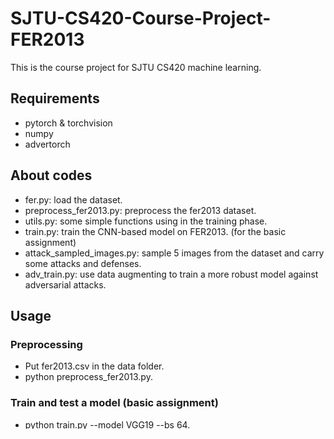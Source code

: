# SJTU-CS420-Course-Project-FER2013
This is the course project for SJTU CS420 machine learning. 

## Requirements
* pytorch & torchvision
* numpy
* advertorch

## About codes
* fer.py: load the dataset.
* preprocess_fer2013.py: preprocess the fer2013 dataset.
* utils.py: some simple functions using in the training phase.
* train.py: train the CNN-based model on FER2013. (for the basic assignment)
* attack_sampled_images.py: sample 5 images from the dataset and carry some attacks and defenses.
* adv_train.py: use data augmenting to train a more robust model against adversarial attacks.

## Usage
### Preprocessing
* Put fer2013.csv in the data folder. 
* python preprocess_fer2013.py.
### Train and test a model (basic assignment)
* python train.py --model VGG19 --bs 64. 
* If you want to change the network or use other settings, be free to change the command.
* The output includes the model accuracy on public test set and private test set. 
### Attack sampled images (additional assignment)
* python attack_sampled_images.py
### Train a more robust model against the attacks (additional assignment)
* python adv_train.py

### To directly test a trained model
* Download our trained models from https://drive.google.com/open?id=11vqBwhcnyz1ZviLLiQrAS9YNibZ-RdJi. Enter the saved_model folder and put the downloaded model files in the corresponding FER2013_MODEL folder. 
* Write a simple python code to load the model (or slightly modify train.py) and run the PublicTest or PrivateTest function.

## Acknowledgement
Thanks to BorealisAI and Wujie1010 for providing some useful tools and codes. We have referenced some of their work and codes.
